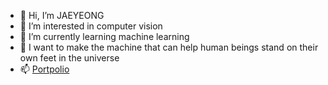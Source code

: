 - 👋 Hi, I’m JAEYEONG
- 👀 I’m interested in computer vision
- 🌱 I’m currently learning machine learning
- 💞️ I want to make the machine that can help human beings stand on their own feet in the universe
- 📫 [Portpolio](arti1117.github.io)

<!---
arti1117/arti1117 is a ✨ special ✨ repository because its `README.md` (this file) appears on your GitHub profile.
You can click the Preview link to take a look at your changes.
--->

